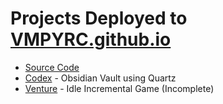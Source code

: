 # Projects Deployed to [VMPYRC.github.io](https://vmpyrc.github.io/)

+ [Source Code](https://github.com/VMPYRC/VMPYRC.github.io/)
+ [Codex](https://vmpyrc.github.io/Codex/) - Obsidian Vault using Quartz
+ [Venture](https://vmpyrc.github.io/Venture/) - Idle Incremental Game (Incomplete)
